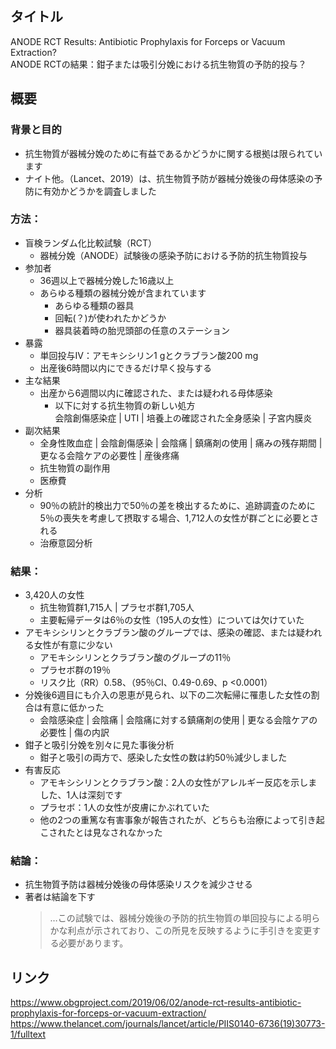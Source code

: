 ## タイトル
ANODE RCT Results: Antibiotic Prophylaxis for Forceps or Vacuum Extraction?  
ANODE RCTの結果：鉗子または吸引分娩における抗生物質の予防的投与？

## 概要
### 背景と目的
* 抗生物質が器械分娩のために有益であるかどうかに関する根拠は限られています
* ナイト他。（Lancet、2019）は、抗生物質予防が器械分娩後の母体感染の予防に有効かどうかを調査しました
### 方法：
* 盲検ランダム化比較試験（RCT）
  * 器械分娩（ANODE）試験後の感染予防における予防的抗生物質投与
* 参加者
  * 36週以上で器械分娩した16歳以上
  * あらゆる種類の器械分娩が含まれています
    * あらゆる種類の器具
    * 回転(？)が使われたかどうか
    * 器具装着時の胎児頭部の任意のステーション
* 暴露
  * 単回投与IV：アモキシシリン1 gとクラブラン酸200 mg
  * 出産後6時間以内にできるだけ早く投与する
* 主な結果
  * 出産から6週間以内に確認された、または疑われる母体感染
    * 以下に対する抗生物質の新しい処方  
    会陰創傷感染症 | UTI | 培養上の確認された全身感染 | 子宮内膜炎
* 副次結果
  * 全身性敗血症 | 会陰創傷感染 | 会陰痛 | 鎮痛剤の使用 | 痛みの残存期間 | 更なる会陰ケアの必要性 | 産後疼痛
  * 抗生物質の副作用
  * 医療費
* 分析
  * 90％の統計的検出力で50％の差を検出するために、追跡調査のために5％の喪失を考慮して摂取する場合、1,712人の女性が群ごとに必要とされる
  * 治療意図分析
### 結果：
* 3,420人の女性
  * 抗生物質群1,715人 | プラセボ群1,705人
  * 主要転帰データは6％の女性（195人の女性）については欠けていた
* アモキシシリンとクラブラン酸のグループでは、感染の確認、または疑われる女性が有意に少ない
  * アモキシシリンとクラブラン酸のグループの11％
  * プラセボ群の19％
  * リスク比（RR）0.58、（95％CI、0.49-0.69、p <0.0001）
* 分娩後6週目にも介入の恩恵が見られ、以下の二次転帰に罹患した女性の割合は有意に低かった
  * 会陰感染症 | 会陰痛 | 会陰痛に対する鎮痛剤の使用 | 更なる会陰ケアの必要性 | 傷の内訳
* 鉗子と吸引分娩を別々に見た事後分析
  * 鉗子と吸引の両方で、感染した女性の数は約50％減少しました
* 有害反応
  * アモキシシリンとクラブラン酸：2人の女性がアレルギー反応を示しました、1人は深刻です
  * プラセボ：1人の女性が皮膚にかぶれていた
  * 他の2つの重篤な有害事象が報告されたが、どちらも治療によって引き起こされたとは見なされなかった
### 結論：
* 抗生物質予防は器械分娩後の母体感染リスクを減少させる
* 著者は結論を下す
  > …この試験では、器械分娩後の予防的抗生物質の単回投与による明らかな利点が示されており、この所見を反映するように手引きを変更する必要があります。

## リンク
https://www.obgproject.com/2019/06/02/anode-rct-results-antibiotic-prophylaxis-for-forceps-or-vacuum-extraction/
https://www.thelancet.com/journals/lancet/article/PIIS0140-6736(19)30773-1/fulltext
